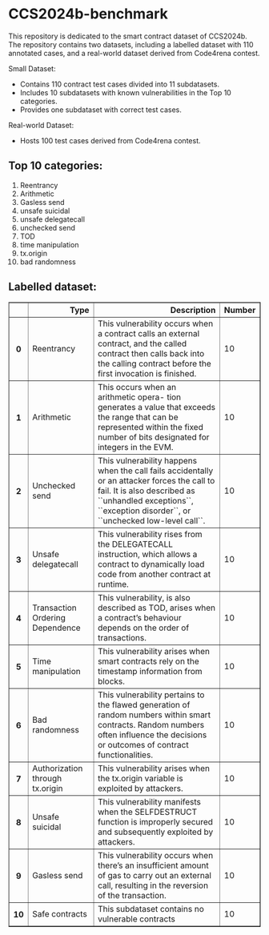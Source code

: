 # CCS2024b-benchmark
This repository is dedicated to the smart contract dataset of CCS2024b. The repository contains two datasets, including a labelled dataset with 110 annotated cases, and a real-world dataset derived from Code4rena contest.

Small Dataset:
- Contains 110 contract test cases divided into 11 subdatasets.
- Includes 10 subdatasets with known vulnerabilities in the Top 10 categories.
- Provides one subdataset with correct test cases.

Real-world Dataset:
- Hosts 100 test cases derived from Code4rena contest.

## Top 10 categories:
1. Reentrancy
2. Arithmetic
3. Gasless send
4. unsafe suicidal
5. unsafe delegatecall
6. unchecked send
7. TOD
8. time manipulation
9. tx.origin
10. bad randomness


## Labelled dataset:
<div>
<table border="1" class="dataframe">
  <thead>
    <tr style="text-align: right;">
      <th></th>
      <th>Type</th>
      <th>Description</th>
      <th>Number</th>
    </tr>
  </thead>
  <tbody>
    <tr>
      <th>0</th>
      <td>Reentrancy</td>
      <td>This vulnerability occurs when a contract calls an external contract, and the called contract then calls back into the calling contract before the first invocation is finished. </td>
      <td>10</td>   
    </tr>
    <tr>
      <th>1</th>
      <td>Arithmetic</td>
      <td>This occurs when an arithmetic opera- tion generates a value that exceeds the range that can be represented within the fixed number of bits designated for integers in the EVM. </td>
      <td>10</td>
    </tr>
    <tr>
      <th>2</th>
      <td>Unchecked send</td>
      <td>This vulnerability happens when the call fails accidentally or an attacker forces the call to fail. It is also described as ``unhandled exceptions``, ``exception disorder``, or ``unchecked low-level call``.</td>
      <td>10</td>
    </tr>
    <tr>
      <th>3</th>
      <td>Unsafe delegatecall</td>
      <td>This vulnerability rises from the DELEGATECALL instruction, which allows a contract to dynamically load code from another contract at runtime.</td>
      <td>10</td>
    </tr>
    <tr>
      <th>4</th>
      <td>Transaction Ordering Dependence</td>
      <td>This vulnerability, is also described as TOD, arises when a contract’s behaviour depends on the order of transactions.</td>
      <td>10</td>
    </tr>
      <tr>
      <th>5</th>
      <td>Time manipulation</td>
      <td>This vulnerability arises when smart contracts rely on the timestamp information from blocks.</td>
      <td>10</td>
    </tr>
    <tr>
      <th>6</th>
      <td>Bad randomness</td>
      <td>This vulnerability pertains to the flawed generation of random numbers within smart contracts. Random numbers often influence the decisions or outcomes of contract functionalities. </td>
      <td>10</td>
    </tr>
    <tr>
      <th>7</th>
      <td>Authorization through tx.origin</td>
      <td>This vulnerability arises when the tx.origin variable is exploited by attackers. </td>
      <td>10</td>
    </tr>
      <tr>
      <th>8</th>
      <td>Unsafe suicidal</td>
      <td>This vulnerability manifests when the SELFDESTRUCT function is improperly secured and subsequently exploited by attackers. </td>
      <td>10</td>
    </tr>
        <tr>
      <th>9</th>
      <td>Gasless send</td>
      <td>This vulnerability occurs when there’s an insufficient amount of gas to carry out an external call, resulting in the reversion of the transaction.</td>
      <td>10</td>
    </tr>
        <tr>
      <th>10</th>
      <td>Safe contracts</td>
      <td>This subdataset contains no vulnerable contracts</td>
      <td>10</td>
    </tr>
  </tbody>
</table>
</div>
